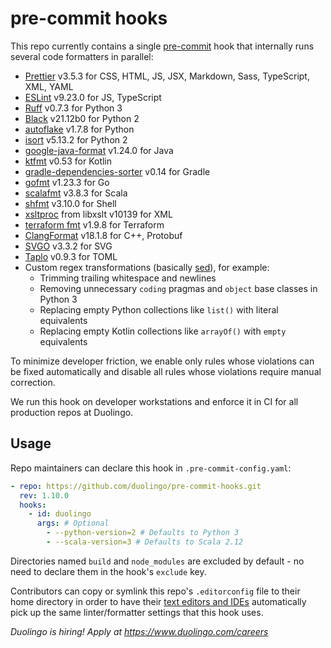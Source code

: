 # pre-commit hooks

This repo currently contains a single [pre-commit](https://pre-commit.com/) hook that internally runs several code formatters in parallel:

- [Prettier](https://github.com/prettier/prettier) v3.5.3 for CSS, HTML, JS, JSX, Markdown, Sass, TypeScript, XML, YAML
- [ESLint](https://eslint.org/) v9.23.0 for JS, TypeScript
- [Ruff](https://docs.astral.sh/ruff/) v0.7.3 for Python 3
- [Black](https://github.com/psf/black) v21.12b0 for Python 2
- [autoflake](https://github.com/myint/autoflake) v1.7.8 for Python <!-- TODO: Upgrade to v2+, restrict to Python 2, and reenable Ruff rule F401 once our Python 3 repos that were converted from Python 2 no longer use type hint comments: https://github.com/PyCQA/autoflake/issues/222#issuecomment-1419089254 -->
- [isort](https://github.com/PyCQA/isort) v5.13.2 for Python 2
- [google-java-format](https://github.com/google/google-java-format) v1.24.0 for Java
- [ktfmt](https://github.com/facebookincubator/ktfmt) v0.53 for Kotlin
- [gradle-dependencies-sorter](https://github.com/square/gradle-dependencies-sorter) v0.14 for Gradle
- [gofmt](https://pkg.go.dev/cmd/gofmt) v1.23.3 for Go
- [scalafmt](https://scalameta.org/scalafmt/) v3.8.3 for Scala
- [shfmt](https://github.com/mvdan/sh) v3.10.0 for Shell
- [xsltproc](http://www.xmlsoft.org/xslt/xsltproc.html) from libxslt v10139 for XML
- [terraform fmt](https://github.com/hashicorp/terraform) v1.9.8 for Terraform
- [ClangFormat](https://clang.llvm.org/docs/ClangFormat.html) v18.1.8 for C++, Protobuf
- [SVGO](https://github.com/svg/svgo) v3.3.2 for SVG
- [Taplo](https://taplo.tamasfe.dev/) v0.9.3 for TOML
- Custom regex transformations (basically [sed](https://en.wikipedia.org/wiki/Sed)), for example:
  - Trimming trailing whitespace and newlines
  - Removing unnecessary `coding` pragmas and `object` base classes in Python 3
  - Replacing empty Python collections like `list()` with literal equivalents
  - Replacing empty Kotlin collections like `arrayOf()` with `empty` equivalents

To minimize developer friction, we enable only rules whose violations can be fixed automatically and disable all rules whose violations require manual correction.

We run this hook on developer workstations and enforce it in CI for all production repos at Duolingo.

## Usage

Repo maintainers can declare this hook in `.pre-commit-config.yaml`:

```yaml
- repo: https://github.com/duolingo/pre-commit-hooks.git
  rev: 1.10.0
  hooks:
    - id: duolingo
      args: # Optional
        - --python-version=2 # Defaults to Python 3
        - --scala-version=3 # Defaults to Scala 2.12
```

Directories named `build` and `node_modules` are excluded by default - no need to declare them in the hook's `exclude` key.

Contributors can copy or symlink this repo's `.editorconfig` file to their home directory in order to have their [text editors and IDEs](https://editorconfig.org/) automatically pick up the same linter/formatter settings that this hook uses.

_Duolingo is hiring! Apply at https://www.duolingo.com/careers_
